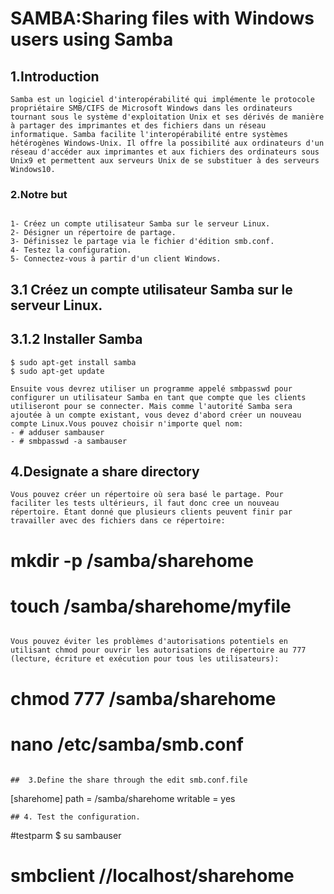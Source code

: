 # SAMBA:Sharing files with Windows users using Samba

## 1.Introduction
```
Samba est un logiciel d'interopérabilité qui implémente le protocole propriétaire SMB/CIFS de Microsoft Windows dans les ordinateurs tournant sous le système d'exploitation Unix et ses dérivés de manière à partager des imprimantes et des fichiers dans un réseau informatique. Samba facilite l'interopérabilité entre systèmes hétérogènes Windows-Unix. Il offre la possibilité aux ordinateurs d'un réseau d'accéder aux imprimantes et aux fichiers des ordinateurs sous Unix9 et permettent aux serveurs Unix de se substituer à des serveurs Windows10.
```
### 2.Notre but 
```

1- Créez un compte utilisateur Samba sur le serveur Linux.
2- Désigner un répertoire de partage.
3- Définissez le partage via le fichier d'édition smb.conf.
4- Testez la configuration.
5- Connectez-vous à partir d'un client Windows.
```

## 3.1 Créez un compte utilisateur Samba sur le serveur Linux.
   ## 3.1.2 Installer Samba 
   
 ```
$ sudo apt-get install samba
$ sudo apt-get update
 ```
```
Ensuite vous devrez utiliser un programme appelé smbpasswd pour configurer un utilisateur Samba en tant que compte que les clients utiliseront pour se connecter. Mais comme l'autorité Samba sera ajoutée à un compte existant, vous devez d'abord créer un nouveau compte Linux.Vous pouvez choisir n'importe quel nom:
- # adduser sambauser 
- # smbpasswd -a sambauser
```

##  4.Designate a share directory 
```
Vous pouvez créer un répertoire où sera basé le partage. Pour faciliter les tests ultérieurs, il faut donc cree un nouveau répertoire. Étant donné que plusieurs clients peuvent finir par travailler avec des fichiers dans ce répertoire:
```
# mkdir -p /samba/sharehome
# touch /samba/sharehome/myfile
```
```
```
Vous pouvez éviter les problèmes d'autorisations potentiels en utilisant chmod pour ouvrir les autorisations de répertoire au 777 (lecture, écriture et exécution pour tous les utilisateurs):
```
# chmod 777 /samba/sharehome
   # nano /etc/samba/smb.conf
```

##  3.Define the share through the edit smb.conf.file

```
[sharehome] path = /samba/sharehome writable = yes
```
## 4. Test the configuration. 

```
#testparm
$ su sambauser
# smbclient //localhost/sharehome 
```








